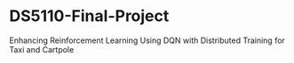 # DS5110-Final-Project
Enhancing Reinforcement Learning Using DQN with Distributed Training for Taxi and Cartpole
